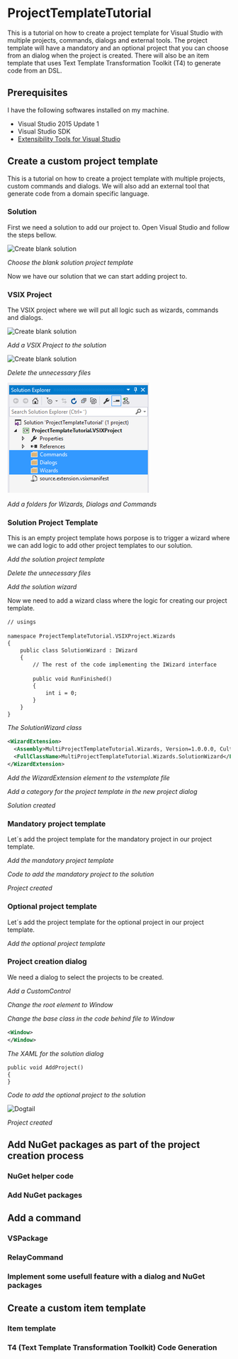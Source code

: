 # ProjectTemplateTutorial
This is a tutorial on how to create a project template for Visual Studio with multiple projects, commands, dialogs and external tools.
The project template will have a mandatory and an optional project that you can choose from an dialog when the project is created.
There will also be an item template that uses Text Template Transformation Toolkit (T4) to generate code from an DSL.

## Prerequisites
I have the following softwares installed on my machine.

* Visual Studio 2015 Update 1
* Visual Studio SDK
* [Extensibility Tools for Visual Studio](https://github.com/madskristensen/ExtensibilityTools)

## Create a custom project template
This is a tutorial on how to create a project template with multiple projects, custom commands and dialogs. We will also add an external tool that generate code from a domain specific language.

### Solution
First we need a solution to add our project to. Open Visual Studio and follow the steps bellow.

![Create blank solution](https://raw.githubusercontent.com/dogtail9/ProjectTemplateTutorial/master/Images/0010_Solution/0010.PNG)

*Choose the blank solution project template*

Now we have our solution that we can start adding project to.

### VSIX Project
The VSIX project where we will put all logic such as wizards, commands and dialogs. 

![Create blank solution](https://raw.githubusercontent.com/dogtail9/ProjectTemplateTutorial/master/Images/0020_VSIX/0010.PNG)

*Add a VSIX Project to the solution*

![Create blank solution](https://raw.githubusercontent.com/dogtail9/ProjectTemplateTutorial/master/Images/0020_VSIX/0020.PNG)

*Delete the unnecessary files*

![Create blank solution](Images/0020_VSIX/0030.PNG)

*Add a folders for Wizards, Dialogs and Commands*

### Solution Project Template
This is an empty project template hows porpose is to trigger a wizard where we can add logic to add other project templates to our solution.

*Add the solution project template*

*Delete the unnecessary files*

*Add the solution wizard*

Now we need to add a wizard class where the logic for creating our project template.
 
```CSharp
// usings

namespace ProjectTemplateTutorial.VSIXProject.Wizards
{
    public class SolutionWizard : IWizard
    {
        // The rest of the code implementing the IWizard interface
                
        public void RunFinished()
        {
            int i = 0;
        }
    }
}
```
*The SolutionWizard class*

```xml
<WizardExtension>
  <Assembly>MultiProjectTemplateTutorial.Wizards, Version=1.0.0.0, Culture=neutral, PublicKeyToken=b490d4518b7bc751</Assembly>
  <FullClassName>MultiProjectTemplateTutorial.Wizards.SolutionWizard</FullClassName>
</WizardExtension>
```
*Add the WizardExtension element to the vstemplate file*

*Add a category for the project template in the new project dialog*

*Solution created*

### Mandatory project template
Let´s add the project template for the mandatory project in our project template.

*Add the mandatory project template*

*Code to add the mandatory project to the solution*

*Project created*

### Optional project template
Let´s add the project template for the optional project in our project template.

*Add the optional project template*

### Project creation dialog
We need a dialog to select the projects to be created.

*Add a CustomControl*

*Change the root element to Window*

*Change the base class in the code behind file to Window*

```xml
<Window>
</Window>
```
*The XAML for the solution dialog*

```CSharp
public void AddProject()
{
}
```
*Code to add the optional project to the solution*

![Dogtail](http://www.dogtail.se/dogtail.gif2)

*Project created*

## Add NuGet packages as part of the project creation process

### NuGet helper code

### Add NuGet packages

## Add a command

### VSPackage

### RelayCommand

### Implement some usefull feature with a dialog and NuGet packages

## Create a custom item template

### Item template

### T4 (Text Template Transformation Toolkit) Code Generation 
